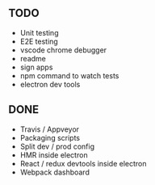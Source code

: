 ## TODO
- Unit testing
- E2E testing
- vscode chrome debugger
- readme
- sign apps
- npm command to watch tests
- electron dev tools

## DONE
- Travis / Appveyor
- Packaging scripts
- Split dev / prod config
- HMR inside electron
- React / redux devtools inside electron
- Webpack dashboard